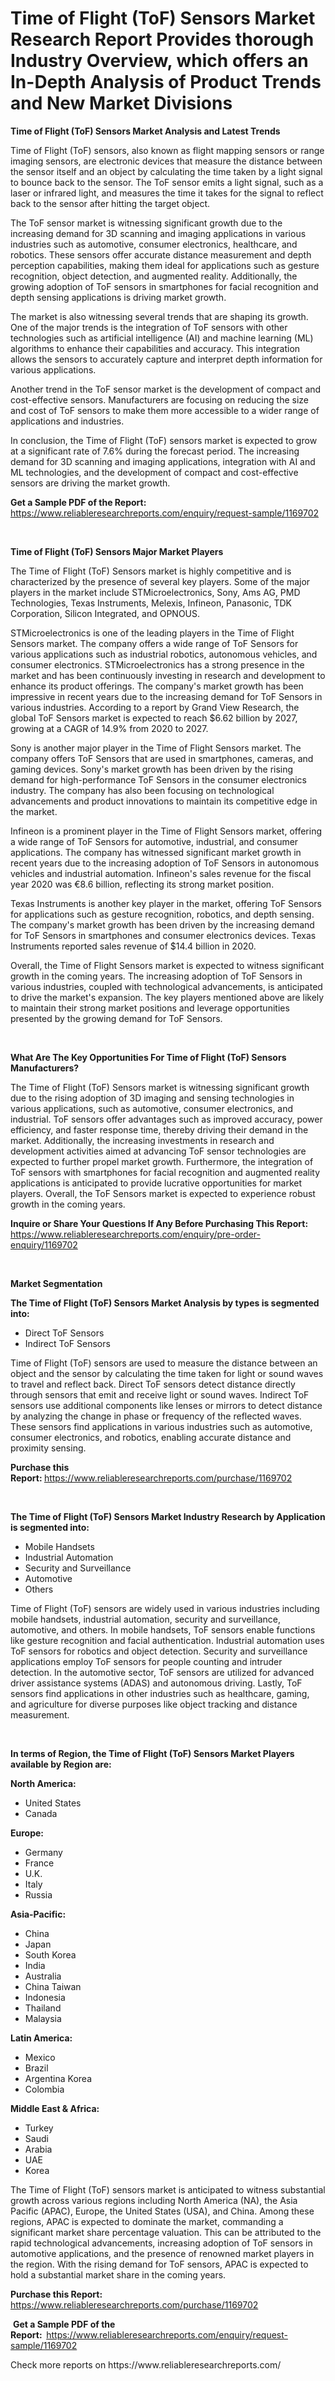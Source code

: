 <p><h1>Time of Flight (ToF) Sensors Market Research Report Provides thorough Industry Overview, which offers an In-Depth Analysis of Product Trends and New Market Divisions</h1></p><p><strong>Time of Flight (ToF) Sensors Market Analysis and Latest Trends</strong></p>
<p><p>Time of Flight (ToF) sensors, also known as flight mapping sensors or range imaging sensors, are electronic devices that measure the distance between the sensor itself and an object by calculating the time taken by a light signal to bounce back to the sensor. The ToF sensor emits a light signal, such as a laser or infrared light, and measures the time it takes for the signal to reflect back to the sensor after hitting the target object.</p><p>The ToF sensor market is witnessing significant growth due to the increasing demand for 3D scanning and imaging applications in various industries such as automotive, consumer electronics, healthcare, and robotics. These sensors offer accurate distance measurement and depth perception capabilities, making them ideal for applications such as gesture recognition, object detection, and augmented reality. Additionally, the growing adoption of ToF sensors in smartphones for facial recognition and depth sensing applications is driving market growth.</p><p>The market is also witnessing several trends that are shaping its growth. One of the major trends is the integration of ToF sensors with other technologies such as artificial intelligence (AI) and machine learning (ML) algorithms to enhance their capabilities and accuracy. This integration allows the sensors to accurately capture and interpret depth information for various applications.</p><p>Another trend in the ToF sensor market is the development of compact and cost-effective sensors. Manufacturers are focusing on reducing the size and cost of ToF sensors to make them more accessible to a wider range of applications and industries.</p><p>In conclusion, the Time of Flight (ToF) sensors market is expected to grow at a significant rate of 7.6% during the forecast period. The increasing demand for 3D scanning and imaging applications, integration with AI and ML technologies, and the development of compact and cost-effective sensors are driving the market growth.</p></p>
<p><strong>Get a Sample PDF of the Report:&nbsp;</strong> <a href="https://www.reliableresearchreports.com/enquiry/request-sample/1169702">https://www.reliableresearchreports.com/enquiry/request-sample/1169702</a></p>
<p>&nbsp;</p>
<p><strong>Time of Flight (ToF) Sensors Major Market Players</strong></p>
<p><p>The Time of Flight (ToF) Sensors market is highly competitive and is characterized by the presence of several key players. Some of the major players in the market include STMicroelectronics, Sony, Ams AG, PMD Technologies, Texas Instruments, Melexis, Infineon, Panasonic, TDK Corporation, Silicon Integrated, and OPNOUS.</p><p>STMicroelectronics is one of the leading players in the Time of Flight Sensors market. The company offers a wide range of ToF Sensors for various applications such as industrial robotics, autonomous vehicles, and consumer electronics. STMicroelectronics has a strong presence in the market and has been continuously investing in research and development to enhance its product offerings. The company's market growth has been impressive in recent years due to the increasing demand for ToF Sensors in various industries. According to a report by Grand View Research, the global ToF Sensors market is expected to reach $6.62 billion by 2027, growing at a CAGR of 14.9% from 2020 to 2027.</p><p>Sony is another major player in the Time of Flight Sensors market. The company offers ToF Sensors that are used in smartphones, cameras, and gaming devices. Sony's market growth has been driven by the rising demand for high-performance ToF Sensors in the consumer electronics industry. The company has also been focusing on technological advancements and product innovations to maintain its competitive edge in the market.</p><p>Infineon is a prominent player in the Time of Flight Sensors market, offering a wide range of ToF Sensors for automotive, industrial, and consumer applications. The company has witnessed significant market growth in recent years due to the increasing adoption of ToF Sensors in autonomous vehicles and industrial automation. Infineon's sales revenue for the fiscal year 2020 was €8.6 billion, reflecting its strong market position.</p><p>Texas Instruments is another key player in the market, offering ToF Sensors for applications such as gesture recognition, robotics, and depth sensing. The company's market growth has been driven by the increasing demand for ToF Sensors in smartphones and consumer electronics devices. Texas Instruments reported sales revenue of $14.4 billion in 2020.</p><p>Overall, the Time of Flight Sensors market is expected to witness significant growth in the coming years. The increasing adoption of ToF Sensors in various industries, coupled with technological advancements, is anticipated to drive the market's expansion. The key players mentioned above are likely to maintain their strong market positions and leverage opportunities presented by the growing demand for ToF Sensors.</p></p>
<p>&nbsp;</p>
<p><strong>What Are The Key Opportunities For Time of Flight (ToF) Sensors Manufacturers?</strong></p>
<p><p>The Time of Flight (ToF) Sensors market is witnessing significant growth due to the rising adoption of 3D imaging and sensing technologies in various applications, such as automotive, consumer electronics, and industrial. ToF sensors offer advantages such as improved accuracy, power efficiency, and faster response time, thereby driving their demand in the market. Additionally, the increasing investments in research and development activities aimed at advancing ToF sensor technologies are expected to further propel market growth. Furthermore, the integration of ToF sensors with smartphones for facial recognition and augmented reality applications is anticipated to provide lucrative opportunities for market players. Overall, the ToF Sensors market is expected to experience robust growth in the coming years.</p></p>
<p><strong>Inquire or Share Your Questions If Any Before Purchasing This Report:</strong> <a href="https://www.reliableresearchreports.com/enquiry/pre-order-enquiry/1169702">https://www.reliableresearchreports.com/enquiry/pre-order-enquiry/1169702</a></p>
<p>&nbsp;</p>
<p><strong>Market Segmentation</strong></p>
<p><strong>The Time of Flight (ToF) Sensors Market Analysis by types is segmented into:</strong></p>
<p><ul><li>Direct ToF Sensors</li><li>Indirect ToF Sensors</li></ul></p>
<p><p>Time of Flight (ToF) sensors are used to measure the distance between an object and the sensor by calculating the time taken for light or sound waves to travel and reflect back. Direct ToF sensors detect distance directly through sensors that emit and receive light or sound waves. Indirect ToF sensors use additional components like lenses or mirrors to detect distance by analyzing the change in phase or frequency of the reflected waves. These sensors find applications in various industries such as automotive, consumer electronics, and robotics, enabling accurate distance and proximity sensing.</p></p>
<p><strong>Purchase this Report:&nbsp;</strong><a href="https://www.reliableresearchreports.com/purchase/1169702">https://www.reliableresearchreports.com/purchase/1169702</a></p>
<p>&nbsp;</p>
<p><strong>The Time of Flight (ToF) Sensors Market Industry Research by Application is segmented into:</strong></p>
<p><ul><li>Mobile Handsets</li><li>Industrial Automation</li><li>Security and Surveillance</li><li>Automotive</li><li>Others</li></ul></p>
<p><p>Time of Flight (ToF) sensors are widely used in various industries including mobile handsets, industrial automation, security and surveillance, automotive, and others. In mobile handsets, ToF sensors enable functions like gesture recognition and facial authentication. Industrial automation uses ToF sensors for robotics and object detection. Security and surveillance applications employ ToF sensors for people counting and intruder detection. In the automotive sector, ToF sensors are utilized for advanced driver assistance systems (ADAS) and autonomous driving. Lastly, ToF sensors find applications in other industries such as healthcare, gaming, and agriculture for diverse purposes like object tracking and distance measurement.</p></p>
<p>&nbsp;</p>
<p><strong>In terms of Region, the Time of Flight (ToF) Sensors Market Players available by Region are:</strong></p>
<p>
    <p> <strong> North America: </strong>
        <ul>
            <li>United States</li>
            <li>Canada</li>
        </ul>
        </p> 
    <p> <strong> Europe: </strong>
        <ul>
            <li>Germany</li>
            <li>France</li>
            <li>U.K.</li>
            <li>Italy</li>
            <li>Russia</li>
        </ul>
        </p> 
    <p> <strong> Asia-Pacific: </strong>
        <ul>
            <li>China</li>
            <li>Japan</li>
            <li>South Korea</li>
            <li>India</li>
            <li>Australia</li>
            <li>China Taiwan</li>
            <li>Indonesia</li>
            <li>Thailand</li>
            <li>Malaysia</li>
        </ul>
        </p> 
    <p> <strong> Latin America: </strong>
        <ul>
            <li>Mexico</li>
            <li>Brazil</li>
            <li>Argentina Korea</li>
            <li>Colombia</li>
        </ul>
        </p> 
    <p> <strong> Middle East & Africa: </strong>
        <ul>
            <li>Turkey</li>
            <li>Saudi</li>
            <li>Arabia</li>
            <li>UAE</li>
            <li>Korea</li>
        </ul>
    </p>
    </p>
<p><p>The Time of Flight (ToF) sensors market is anticipated to witness substantial growth across various regions including North America (NA), the Asia Pacific (APAC), Europe, the United States (USA), and China. Among these regions, APAC is expected to dominate the market, commanding a significant market share percentage valuation. This can be attributed to the rapid technological advancements, increasing adoption of ToF sensors in automotive applications, and the presence of renowned market players in the region. With the rising demand for ToF sensors, APAC is expected to hold a substantial market share in the coming years.</p></p>
<p><strong>Purchase this Report: </strong><a href="https://www.reliableresearchreports.com/purchase/1169702">https://www.reliableresearchreports.com/purchase/1169702</a></p>
<p>&nbsp;<strong>Get a Sample PDF of the Report:&nbsp;&nbsp;</strong><a href="https://www.reliableresearchreports.com/enquiry/request-sample/1169702">https://www.reliableresearchreports.com/enquiry/request-sample/1169702</a></p>
<p><strong></strong></p>
<p>Check more reports on https://www.reliableresearchreports.com/</p>